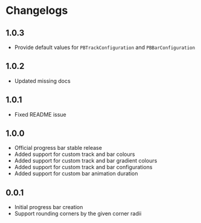 # Changelogs

## 1.0.3

- Provide default values for `PBTrackConfiguration` and `PBBarConfiguration`

## 1.0.2

- Updated missing docs

## 1.0.1

- Fixed README issue

## 1.0.0

- Official progress bar stable release
- Added support for custom track and bar colours
- Added support for custom track and bar gradient colours
- Added support for custom track and bar configurations
- Added support for custom bar animation duration

## 0.0.1

- Initial progress bar creation
- Support rounding corners by the given corner radii

